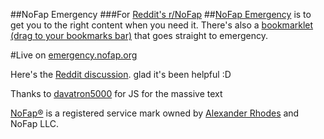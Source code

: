 ##NoFap Emergency
###For [Reddit's r/NoFap](http://reddit.com/r/NoFap)
##[NoFap Emergency](http://nofapemergency.com) is to get you to the right content when you need it. 
There's also a [bookmarklet (drag to your bookmarks bar)](http://nofapemergency.com/director.php?cat=bookmarklet) that goes straight to emergency.

#Live on [emergency.nofap.org](http://emergency.nofap.org)

Here's the [Reddit discussion](http://www.reddit.com/r/NoFap/comments/2fvyhb/thank_you_for_the_relapse_prevention_tool/). glad it's been helpful :D

Thanks to [davatron5000](https://github.com/davatron5000/FitText.js) for JS for the massive text

[NoFap®](http://nofap.org) is a registered service mark owned by [Alexander Rhodes](http://www.alexanderrhodes.net) and NoFap LLC.
